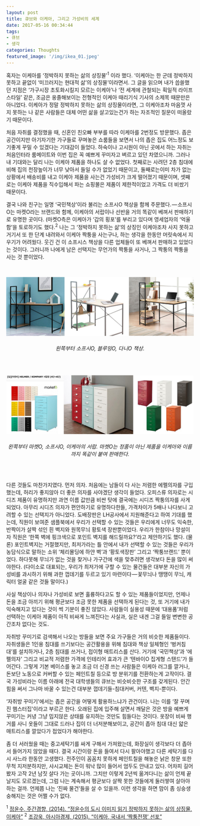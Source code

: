```yaml
---
layout: post
title: 큐브와 이케아, 그리고 가성비의 세계
date: 2017-05-16 00:34:44
tags:
- 큐브
- 생각
categories: Thoughts
featured_image: '/img/ikea_01.jpeg'
---
```

혹자는 이케아를 ‘정박하지 못하는 삶의 상징물’<sup>1</sup> 이라 했다. ‘이케아는 한 군데 정박하지 못하고 끝없이 ‘미끄러지는 현대적 삶’의 상징물’이라면서. 그 글을 읽으며 내가 씁쓸했던 지점은 ‘가구시장 초토화시킬지 모르는 이케아’나 ‘전 세계에 관철되는 획일적 라이프스타일’ 같은, 조금은 옹졸해보이는 전형적인 이케아 때리기식 기사의 소제목 때문만은 아니었다. 이케아가 정말 정박하지 못하는 삶의 상징물이라면, 그 이케아조차 마음껏 사지 못하는 나 같은 사람들은 대체 어떤 삶을 살고있는건가 하는 자조적인 질문이 떠올랐기 때문이다.

처음 자취를 결정했을 때, 신혼인 친오빠 부부를 따라 이케아를 2번정도 방문했다. 좁은 공간이지만 아기자기한 가구들로 꾸며놓은 쇼룸들을 보면서 나의 좁은 집도 어느정도 보기좋게 꾸밀 수 있겠다는 기대감이 들었다. 하숙이나 고시원이 아닌 곳에서 하는 자취는 처음인터라 룸메이트와 이번 집은 꼭 예쁘게 꾸미자고 벼르고 있던 차였으니까. 그러나 내 기대와는 달리 나는 이케아 제품을 하나도 살 수 없었다. 첫째로는 사려던 2층 침대에 비해 집의 천장높이가 너무 낮아서 들일 수가 없었기 때문이고, 둘째로는이미 차가 없는 상황에서 배송비를 내고 이케아 제품을 사는건 가성비가 크게 떨어졌기 때문이며, 셋째로는 이케아 제품을 직수입해서 파는 쇼핑몰은 제품이 제한적이었고 가격도 더 비쌌기 때문이다.

결국 나와 친구는 일명 ‘국민책상’이라 불리는 소프시O 책상을 함께 주문했다. — 소프시O는 마켓O라는 브랜드와 함께, 이케아의 서랍이나 선반을 거의 똑같이 베껴서 판매하기로 유명한 곳이다. (마켓O측은 이케아가 ‘갑의 횡포’를 부리고 있다며 영세업자의 ‘억울함’을 토로하기도 했다.<sup>2</sup> 나는 그 ‘정박하지 못하는 삶’의 상징인 이케아조차 사지 못하고 거기서 또 한 단계 내려와서 이케아 짝퉁을 사는구나, 하는 생각을 한동안 머릿속에서 지우기가 어려웠다. 웃긴 건 이 소프시스 책상을 다른 업체들이 또 베껴서 판매하고 있었다는 것이다. 그러니까 나에게 남은 선택지는 무언가의 짝퉁을 사거나, 그 짝퉁의 짝퉁을 사는 것 뿐이었다.

<p></p>
<br>

![desk](/img/ikea_01.jpeg)
<center><h6>왼쪽부터 소프시O, 블루밍O, 다니O 책상.</h6></center>

<p></p>
<br>

![drawer](/img/ikea_02.jpeg)
<center><h6>왼쪽부터 마켓O, 소프시O, 이케아의 서랍. 마켓O는 정품이 아닌 제품을 이케아와 이름까지 똑같이 붙여 판매한다.</h6></center>

<p></p>
<br>

다른 것들도 마찬가지였다. 먼저 의자. 처음에는 남들이 다 사는 저렴한 에펠의자를 구입했는데, 허리가 좋지않아 더 좋은 의자를 사야겠단 생각이 들었다. 오피스류 의자로는 시디즈 제품이 유명하지만 과연 이름 값만큼 비싼 탓에 결국에는 시디즈 짝퉁의자를 사게되었다. 아무리 시디즈 의자가 편안하기로 유명하다한들, 가격차이가 5배나 나다보니 고려할 수 있는 선택지가 아니었다. 도배장판은 LH공사에서 지원해준다고 하여 기대를 했는데, 직원이 보여준 샘플북에서 우리가 선택할 수 있는 것들은 우리에게 너무도 익숙한, 반짝이가 살짝 섞인 흰 벽지와 원목무늬 황토색 장판뿐이었다. 우리가 한참이나 망설이자 직원은 ‘한쪽 벽에 핑크색으로 포인트 벽지를 해드릴까요?’라고 제안하기도 했다. (물론) 포인트벽지는 거절했지만, 최저가라는 틀 안에서 내가 선택할 수 있는 것들은 우리가 농담식으로 말하는 소위 ‘체리몰딩에 하얀 벽’과 ‘황토색장판’ 그리고 ‘짝퉁브랜드’ 뿐이었다. 하다못해 무늬가 없는 것을 찾거나 가구간에 색을 맞추려면 생각보다 돈을 많이 써야한다. (다이소로 대표되는, 우리가 최저가에 구할 수 있는 물건들은 대부분 자신의 가성비를 과시하기 위해 과한 껍데기를 두르고 있기 마련이다 — 꽃무늬나 땡땡이 무늬, 캐릭터 얼굴 같은 것들 말이다.)

사실 책상이나 의자나 가성비로 보면 훌륭하다고도 할 수 있는 제품들이었지만, 언제나 돈을 조금 아끼기 위해 평균보다 조금 못한 제품을 선택하게 된다는 것, 또 거기에 내가 익숙해지고 있다는 것이 썩 기분이 좋진 않았다. 사람들이 실용성 때문에 ‘대용품’처럼 선택하는 이케아 제품이 아직 비싸게 느껴진다는 사실과, 실은 내겐 그걸 들일 변변한 공간조차 없다는 것도.

자취방 꾸미기로 검색해서 나오는 방들을 보면 주요 가구들은 거의 비슷한 제품들이다. 자취생들은 1인용 침대를 쓰기보다는 공간활용을 위해 침대와 책상 일체형인 ‘벙커침대’를 설치하거나, 2층 침대를 쓰거나, 접이형 매트리스를 산다. 거기에 ‘국민책상’과 ‘에펠의자’ 그리고 비교적 저렴한 가격에 인테리어 효과가 큰 ‘텐바이O 집게형 스탠드’가 들어간다. 그렇게 기본 베이스를 놓고 조금 더 신경 쓰는 사람들은 이케아 러그를 깔거나, 돈보단 노동으로 커버할 수 있는 페인트칠 등으로 방 분위기를 전환하는게 고작이다. 결국 가성비라는 이름 아래에 전국 대학생들의 큐브는 비슷비슷한 구조를 갖게된다. 안간힘을 써서 그나마 바꿀 수 있는건 대부분 껍데기들-침대커버, 커텐, 벽지-뿐이다.


‘자취방 꾸미기'에서는 좁은 공간을 어떻게 활용하느냐가 관건이다. 나는 이를 ‘잘 꾸며진 햄스터집'이라고 부르곤 한다.
오래된 집에 입주해 살면서 깨달은 것은 방을 예쁘게 꾸미기는 커녕 그냥 밉지않은 상태를 유지하는 것만도 힘들다는 것이다. 옷장이 비싸 행거를 사니 옷들이 그대로 드러나 집이 더 너저분해보이고, 공간이 좁아 침대 대신 얇은 매트리스를 깔았다가 접었다가 해야한다.

좀 더 서러웠을 때는 중고세탁기를 싸게 구해서 가져왔는데, 화장실이 생각보다 더 좁아서 들어가지 않았을 때다. 결국 시간이랑 돈을 들여서 다시 팔아야했고 다른 세탁기를 다시 사느라 한동안 고생했다. 전주인이 꼼꼼치 못하게 페인트칠을 해놓은 낡은 창문 또한 무척 지저분하지만, 샤시교체는 돈이 워낙 많이 들어서 엄두도 안내고 있다. 어차피 길어봤자 고작 2년 남짓 살다 가는 곳이니까. 그치만 이렇게 2년씩 옮겨다니는 삶이 언제 끝날지도 모르겠는데, 그럼 나는 계속해서 평균보다 살짝 못한 것들에게 둘러쌓여 살아야하는 걸까. 언제쯤 나는 ‘진짜 물건’들을 살 수 있을까. 이런 생각을 하면 맘이 좀 싱숭생숭해지는 것은 어쩔 수가 없다.

<sup>1</sup> [정윤수, 주간경향, (2014). “정윤수의 도시 이미지 읽기 정박하지 못하는 삶의 상징물, 이케아”](http://weekly.khan.co.kr/khnm.html?mode=view&artid=201412021125351&code=115)
<sup>2</sup> [조강욱, 아시아경제, (2015). “이케아, 국내서 ‘짝퉁전쟁’ 선포”](http://www.asiae.co.kr/news/view.htm?idxno=2015092311183651283)
